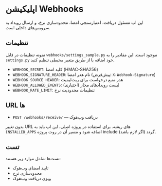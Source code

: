 # اپلیکیشن Webhooks

این اپ مسئول دریافت، اعتبارسنجی امضا، محدودسازی نرخ، و ارسال رویداد به سرویس‌های داخلی است.

## تنظیمات

نمونه تنظیمات در فایل `webhooks/settings_sample.py` موجود است. این مقادیر را به `settings.py` خود اضافه یا از طریق متغیر محیطی تنظیم کنید.

- `WEBHOOK_SECRET`: کلید امضا (HMAC-SHA256)
- `WEBHOOK_SIGNATURE_HEADER`: نام هدر امضا (پیش‌فرض: `X-Webhook-Signature`)
- `WEBHOOK_SOURCE_HEADER`: هدر منبع درخواست برای ریت‌لیمیت
- `WEBHOOK_ALLOWED_EVENTS`: لیست رویدادهای مجاز (اختیاری)
- `WEBHOOK_RATE_LIMIT`: تنظیمات محدودیت نرخ

## URL ها

- `POST /webhooks/receive/` — دریافت وب‌هوک

بدون تغییر URL های ریشه. برای استفاده در پروژه اصلی، این اپ باید به `INSTALLED_APPS` اضافه شود و مسیر آن در روت پروژه include گردد (اگر لازم باشد).

## تست

تست‌ها شامل موارد زیر هستند:
- تایید امضای وب‌هوک
- محدودسازی نرخ
- ویوی دریافت وب‌هوک